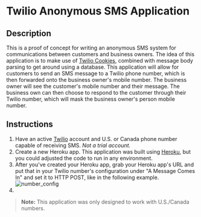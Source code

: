 # Twilio Anonymous SMS Application

## Description
This is a proof of concept for writing an anonymous SMS system for communications between customers and business owners. The idea of this application is to make use of [Twilio Cookies](https://support.twilio.com/hc/en-us/articles/223136287-How-do-Twilio-cookies-work-), combined with message body parsing to get around using a database. This application will allow for customers to send an SMS message to a Twilio phone number, which is then forwarded onto the business owner's mobile number. The business owner will see the customer's mobile number and their message. The business own can then choose to respond to the customer through their Twilio number, which will mask the business owner's person mobile number.

## Instructions

1. Have an active [Twilio](https://www.twilio.com/try-twilio) account and U.S. or Canada phone number capable of receiving SMS. _Not a trial account._
2. Create a new Heroku app. This application was built using [Heroku](https://heroku.com), but you could adjusted the code to run in any environment. 
3. After you've created your Heroku app, grab your Heroku app's URL and put that in your Twilio number's configuration under "A Message Comes In" and set it to HTTP POST, like in the following example.
![number_config](https://cloud.githubusercontent.com/assets/786896/23295248/633a34e0-fa24-11e6-9d55-eb1d517f0418.png)
4. 

>**Note:**
This application was only designed to work with U.S./Canada numbers.
